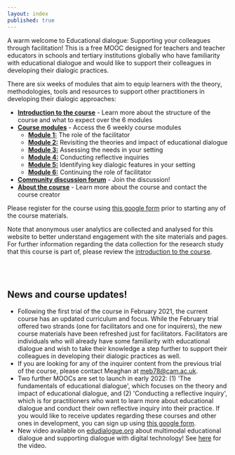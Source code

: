 ```yaml
---
layout: index
published: true
---
```


A warm welcome to Educational dialogue: Supporting your colleagues through facilitation! This is a free MOOC designed for teachers and teacher educators in schools and tertiary institutions globally who have familiarity with educational dialogue and would like to support their colleagues in developing their dialogic practices.

There are six weeks of modules that aim to equip learners with the theory, methodologies, tools and resources to support other practitioners in developing their dialogic approaches:
* **[Introduction to the course](https://mbrugha.github.io/course-in-a-box/modules/introduction/introduction/)** - Learn more about the structure of the course and what to expect over the 6 modules
* **[Course modules](https://mbrugha.github.io/course-in-a-box/modules/the%20course%20modules/wk-1/)** -  Access the 6 weekly course modules
  * **[Module 1:](https://mbrugha.github.io/course-in-a-box/modules/the%20course%20modules/wk-1/)** The role of the facilitator
  * **[Module 2:](https://mbrugha.github.io/course-in-a-box/modules/the%20course%20modules/wk-2/)** Revisiting the theories and impact of educational dialogue
  * **[Module 3:](https://mbrugha.github.io/course-in-a-box/modules/the%20course%20modules/wk-3/)** Assessing the needs in your setting
  * **[Module 4:](https://mbrugha.github.io/course-in-a-box/modules/the%20course%20modules/wk-4/)** Conducting reflective inquiries
  * **[Module 5:](https://mbrugha.github.io/course-in-a-box/modules/the%20course%20modules/wk-5/)** Identifying key dialogic features in your setting
  * **[Module 6:](https://mbrugha.github.io/course-in-a-box/modules/the%20course%20modules/wk-6/)** Continuing the role of facilitator
* **[Community discussion forum](https://www.edudialogue.org/forum/mooc-for-facilitators/)** - Join the discussion!
* **[About the course](https://mbrugha.github.io/course-in-a-box/about/)** - Learn more about the course and contact the course creator  

Please register for the course using [this google form](https://docs.google.com/forms/d/e/1FAIpQLSdVGqzG-GIDHSu8U08oDWFrMHdD8bd1ignlVQ5tUBtrw8dpPw/viewform?usp=sf_link) prior to starting any of the course materials.

Note that anonymous user analytics are collected and analysed for this website to better understand engagement with the site materials and pages. For further information regarding the data collection for the research study that this course is part of, please review the [introduction to the course](https://mbrugha.github.io/course-in-a-box/modules/introduction/introduction/).

<br/><br/>
## News and course updates!

* Following the first trial of the course in February 2021, the current course has an updated curriculum and focus. While the February trial offered two strands (one for facilitators and one for inquirers), the new course materials have been refreshed just for facilitators. Facilitators are individuals who will already have some familiarity with educational dialogue and wish to take their knowledge a step further to support their colleagues in developing their dialogic practices as well.
* If you are looking for any of the inquirer content from the previous trial of the course, please contact Meaghan at meb78@cam.ac.uk.
* Two further MOOCs are set to launch in early 2022: (1) 'The fundamentals of educational dialogue', which focuses on the theory and impact of educational dialogue, and (2) 'Conducting a reflective inquiry', which is for practitioners who want to learn more about educational dialogue and conduct their own reflective inquiry into their practice. If you would like to receive updates regarding these courses and other ones in development, you can sign up using [this google form](https://forms.gle/qR1tGTAwXJDwkecV8).
* New video available on [edudialogue.org](edudialogue.org) about multimodal educational dialogue and supporting dialogue with digital technology! See [here](https://www.edudialogue.org/resources/multimodal-educational-dialogue/) for the video.
